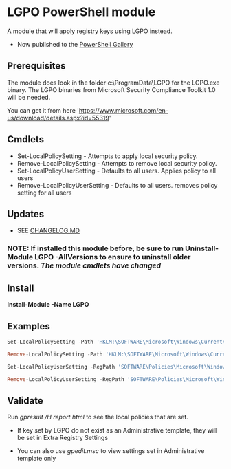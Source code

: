 # LGPO PowerShell module

A module that will apply registry keys using LGPO instead.

- Now published to the [PowerShell Gallery](https://www.powershellgallery.com/packages/LGPO/1.0.1)
## Prerequisites

The module does look in the folder c:\ProgramData\LGPO for the LGPO.exe binary.
The LGPO binaries from Microsoft Security Compliance Toolkit 1.0 will be needed.

You can get it from here 'https://www.microsoft.com/en-us/download/details.aspx?id=55319'

## Cmdlets

 - Set-LocalPolicySetting - Attempts to apply local security policy.
 - Remove-LocalPolicySetting - Attempts to remove local security policy.
 - Set-LocalPolicyUserSetting - Defaults to all users. Applies policy to all users
 - Remove-LocalPolicyUserSetting - Defaults to all users. removes policy setting for all users

## Updates

- SEE [CHANGELOG.MD](.\CHANGELOG.MD)

### NOTE: If installed this module before, be sure to run __Uninstall-Module LGPO -AllVersions__ to ensure to uninstall older versions. _The module cmdlets have changed_

## Install

__Install-Module -Name LGPO__

## Examples

```powershell
Set-LocalPolicySetting -Path 'HKLM:\SOFTWARE\Microsoft\Windows\CurrentVersion\ImmersiveShell' -Name 'UseActionCenterExperience' -Type DWord -Value 0

Remove-LocalPolicySetting -Path 'HKLM:\SOFTWARE\Microsoft\Windows\CurrentVersion\ImmersiveShell' -Name 'UseActionCenterExperience'

Set-LocalPolicyUserSetting -RegPath 'SOFTWARE\Policies\Microsoft\Windows\Explorer' -Name 'DisableNotificationCenter' -Type DWord -Value 1

Remove-LocalPolicyUserSetting -RegPath 'SOFTWARE\Policies\Microsoft\Windows\Explorer' -Name 'DisableNotificationCenter' -Verbose
```

## Validate

Run _gpresult /H report.html_ to see the local policies that are set.

- If key set by LGPO do not exist as an Administrative template, they will be set in Extra Registry Settings

- You can also use _gpedit.msc_ to view settings set in Administrative template only

